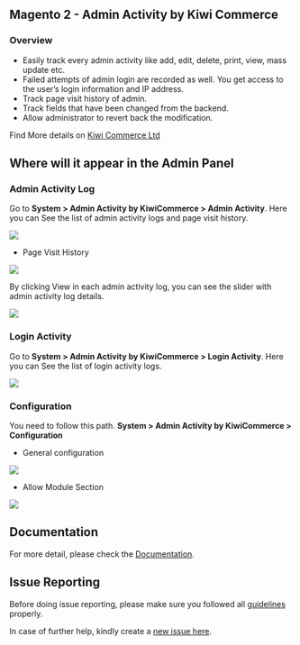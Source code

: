 ## Magento 2 - Admin Activity by Kiwi Commerce

### Overview
- Easily track every admin activity like add, edit, delete, print, view, mass update etc.
- Failed attempts of admin login are recorded as well. You get access to the user’s login information and IP address.
- Track page visit history of admin.
- Track fields that have been changed from the backend.
- Allow administrator to revert back the modification.

Find More details on <a href="https://kiwicommerce.co.uk/extensions/magento2-admin-activity/">Kiwi Commerce Ltd</a>

## Where will it appear in the Admin Panel

### Admin Activity Log

Go to **System > Admin Activity by KiwiCommerce > Admin Activity**. Here you can See the list of admin activity logs and page visit history.

<img src="https://kiwicommerce.co.uk/wp-content/uploads/2018/06/admin-activity-history.png"/><br/>

- Page Visit History

<img src="https://kiwicommerce.co.uk/wp-content/uploads/2018/06/page-visit-history.png"/><br/>

By clicking View in each admin activity log, you can see the slider with admin activity log details.

<img src="https://kiwicommerce.co.uk/wp-content/uploads/2018/05/activity-log-slider.png"/> <br/>

### Login Activity

Go to **System > Admin Activity by KiwiCommerce > Login Activity**. Here you can See the list of login activity logs.

<img src="https://kiwicommerce.co.uk/wp-content/uploads/2018/06/admin-activity-history.png"/><br/>

### Configuration

You need to follow this path. **System > Admin Activity by KiwiCommerce > Configuration**
- General configuration

<img src="https://kiwicommerce.co.uk/wp-content/uploads/2018/05/configuration-general-section.png" /> <br/>

- Allow Module Section

<img src="https://kiwicommerce.co.uk/wp-content/uploads/2018/05/configuration-allow-module-section.png" /> <br/>

## Documentation

For more detail, please check the <a href="https://kiwicommerce.co.uk/docs/">Documentation</a>.

## Issue Reporting
Before doing issue reporting, please make sure you followed all <a href="https://kiwicommerce.co.uk/docs/issue_reporting_guidelines/" target="_blank">guidelines</a> properly.

In case of further help, kindly create a <a target="_blank" href="https://github.com/kiwicommerce/magento2-admin-activity/issues">new issue here</a>.
